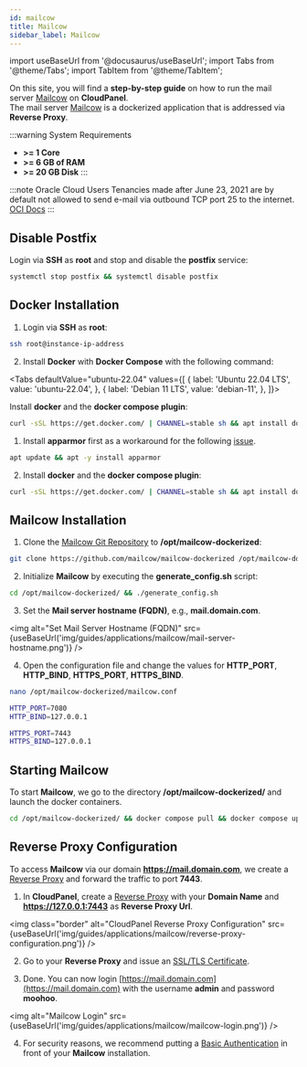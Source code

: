 ```yaml
---
id: mailcow
title: Mailcow
sidebar_label: Mailcow
---
```


import useBaseUrl from '@docusaurus/useBaseUrl';
import Tabs from '@theme/Tabs';
import TabItem from '@theme/TabItem';

On this site, you will find a **step-by-step guide** on how to run the mail server [Mailcow](https://mailcow.email/) on **CloudPanel**. <br />
The mail server [Mailcow](https://mailcow.email/) is a dockerized application that is addressed via **Reverse Proxy**.

:::warning System Requirements
  - **>= 1 Core**
 - **>= 6 GB of RAM**
 - **>= 20 GB Disk**
:::

:::note Oracle Cloud Users
Tenancies made after June 23, 2021 are by default not allowed to send e-mail via outbound TCP port 25 to the internet.
[OCI Docs](https://docs.oracle.com/en-us/iaas/releasenotes/changes/f7e95770-9844-43db-916c-6ccbaf2cfe24/)
:::

## Disable Postfix 

Login via **SSH** as **root** and stop and disable the **postfix** service:

```bash
systemctl stop postfix && systemctl disable postfix
```

## Docker Installation

1. Login via **SSH** as **root**:

```bash
ssh root@instance-ip-address
```

2. Install **Docker** with **Docker Compose** with the following command:

<Tabs
defaultValue="ubuntu-22.04"
values={[
{ label: 'Ubuntu 22.04 LTS', value: 'ubuntu-22.04', },
{ label: 'Debian 11 LTS', value: 'debian-11', },
]}>
<TabItem value="ubuntu-22.04">

Install **docker** and the **docker compose plugin**:

```bash
curl -sSL https://get.docker.com/ | CHANNEL=stable sh && apt install docker-compose-plugin
```

</TabItem>
<TabItem value="debian-11">

1. Install **apparmor** first as a workaround for the following [issue](https://github.com/mailcow/mailcow-dockerized/issues/5057).

```bash
apt update && apt -y install apparmor
```

2. Install **docker** and the **docker compose plugin**:

```bash
curl -sSL https://get.docker.com/ | CHANNEL=stable sh && apt install docker-compose-plugin
```

</TabItem>
</Tabs>

## Mailcow Installation

1. Clone the [Mailcow Git Repository](https://github.com/mailcow/mailcow-dockerized) to **/opt/mailcow-dockerized**:

```bash
git clone https://github.com/mailcow/mailcow-dockerized /opt/mailcow-dockerized
```

2. Initialize **Mailcow** by executing the **generate_config.sh** script:

```bash
cd /opt/mailcow-dockerized/ && ./generate_config.sh
```

3. Set the **Mail server hostname (FQDN)**, e.g., **mail.domain.com**.

<img alt="Set Mail Server Hostname (FQDN)" src={useBaseUrl('img/guides/applications/mailcow/mail-server-hostname.png')} />

4. Open the configuration file and change the values for **HTTP_PORT**, **HTTP_BIND**, **HTTPS_PORT**, **HTTPS_BIND**.

```bash
nano /opt/mailcow-dockerized/mailcow.conf
```

```bash
HTTP_PORT=7080
HTTP_BIND=127.0.0.1

HTTPS_PORT=7443
HTTPS_BIND=127.0.0.1
```

## Starting Mailcow

To start **Mailcow**, we go to the directory **/opt/mailcow-dockerized/** and launch the docker containers.

```bash
cd /opt/mailcow-dockerized/ && docker compose pull && docker compose up -d
```

## Reverse Proxy Configuration

To access **Mailcow** via our domain **https://mail.domain.com**, we create a [Reverse Proxy](../../../frontend-area/add-site/#create-a-reverse-proxy) and forward the traffic to port **7443**.

1. In **CloudPanel**, create a [Reverse Proxy](../../../frontend-area/add-site/#create-a-reverse-proxy) with your **Domain Name** and **https://127.0.0.1:7443** as **Reverse Proxy Url**.

<img class="border" alt="CloudPanel Reverse Proxy Configuration" src={useBaseUrl('img/guides/applications/mailcow/reverse-proxy-configuration.png')} />

2. Go to your **Reverse Proxy** and issue an [SSL/TLS Certificate](../../../frontend-area/tls/).

3. Done. You can now login [https://mail.domain.com](https://mail.domain.com) with the username **admin** and password **moohoo**.

<img alt="Mailcow Login" src={useBaseUrl('img/guides/applications/mailcow/mailcow-login.png')} />

4. For security reasons, we recommend putting a [Basic Authentication](../../../frontend-area/security/#basic-authentication) in front of your **Mailcow** installation.
